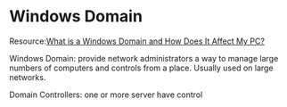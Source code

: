 # Windows Domain

Resource:[What is a Windows Domain and How Does It Affect My PC?](https://www.howtogeek.com/194069/what-is-a-windows-domain-and-how-does-it-affect-my-pc/)

Windows Domain: provide network administrators a way to manage large numbers of computers and controls from a place. Usually used on large networks. 

Domain Controllers: one or more server have control